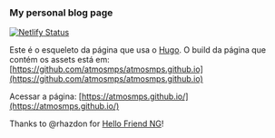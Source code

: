 ### My personal blog page

[![Netlify Status](https://api.netlify.com/api/v1/badges/adc22234-1c95-4f0a-9c3b-7c789eda1721/deploy-status)](https://app.netlify.com/sites/atmosmps/deploys)

Este é o esqueleto da página que usa o [Hugo](https://gohugo.io/). O build da página que contém os assets está em: [https://github.com/atmosmps/atmosmps.github.io](https://github.com/atmosmps/atmosmps.github.io)

Acessar a página: [https://atmosmps.github.io/](https://atmosmps.github.io/)

Thanks to @rhazdon for [Hello Friend NG](https://github.com/rhazdon/hugo-theme-hello-friend-ng)!
